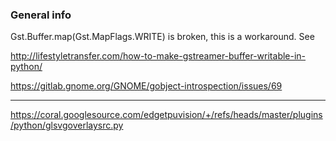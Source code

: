 

### General info
Gst.Buffer.map(Gst.MapFlags.WRITE) is broken, this is a workaround. See

http://lifestyletransfer.com/how-to-make-gstreamer-buffer-writable-in-python/

https://gitlab.gnome.org/GNOME/gobject-introspection/issues/69 

---
https://coral.googlesource.com/edgetpuvision/+/refs/heads/master/plugins/python/glsvgoverlaysrc.py

